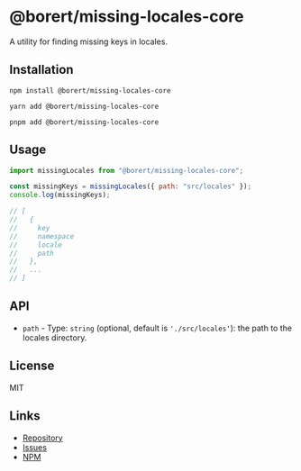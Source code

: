 # @borert/missing-locales-core

A utility for finding missing keys in locales.

## Installation

```shell
npm install @borert/missing-locales-core
```

```shell
yarn add @borert/missing-locales-core
```

```shell
pnpm add @borert/missing-locales-core
```

## Usage

```js
import missingLocales from "@borert/missing-locales-core";

const missingKeys = missingLocales({ path: "src/locales" });
console.log(missingKeys);

// [
//   {
//     key
//     namespace
//     locale
//     path
//   },
//   ...
// ]
```

## API

- `path` - Type: `string` (optional, default is `'./src/locales'`): the path to the locales directory.

## License

MIT

## Links

- [Repository](https://github.com/borert/missing-locales/packages/missing-locales-core)
- [Issues](https://github.com/borert/missing-locales/issues)
- [NPM](https://www.npmjs.com/package/@borert/missing-locales-core)
